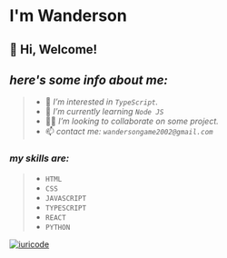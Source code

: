# I'm Wanderson

## 👋 Hi, Welcome!
## _here's some info about me:_
> - 👀 _I’m interested in `TypeScript`._
> - 📕 _I’m currently learning `Node JS`_
> - 🤝🏼 _I’m looking to collaborate on some project._
> - 📫 _contact me: `wandersongame2002@gmail.com`_

### _my skills are:_
> - `HTML`
> - `CSS`
> - `JAVASCRIPT`
> - `TYPESCRIPT`
> - `REACT`
> - `PYTHON`


[![iuricode](https://github-readme-stats.vercel.app/api/top-langs/?username=wan-develop&hide=html&layout=compact=true&theme=dark)](https://github.com/wan-develop/)



<!---
Wadeveloper/Wadeveloper is a ✨ special ✨ repository because its `README.md` (this file) appears on your GitHub profile.
You can click the Preview link to take a look at your changes.
--->
